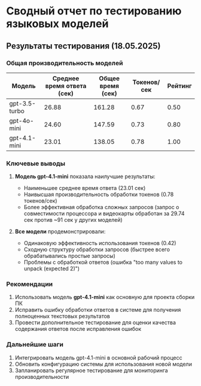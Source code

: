 # Сводный отчет по тестированию языковых моделей

## Результаты тестирования (18.05.2025)

### Общая производительность моделей

| Модель | Среднее время ответа (сек) | Общее время (сек) | Токенов/сек | Рейтинг |
|--------|----------------------------|-------------------|-------------|---------|
| gpt-3.5-turbo | 26.88 | 161.28 | 0.67 | 0.50 |
| gpt-4o-mini | 24.60 | 147.59 | 0.73 | 0.80 |
| gpt-4.1-mini | 23.01 | 138.05 | 0.78 | 1.00 |

### Ключевые выводы

1. **Модель gpt-4.1-mini** показала наилучшие результаты:
   - Наименьшее среднее время ответа (23.01 сек)
   - Наивысшая производительность обработки токенов (0.78 токенов/сек)
   - Более эффективная обработка сложных запросов (запрос о совместимости процессора и видеокарты обработан за 29.74 сек против ~91 сек у других моделей)

2. **Все модели** продемонстрировали:
   - Одинаковую эффективность использования токенов (0.42)
   - Сходную структуру обработки запросов (быстрее всего обрабатывались простые запросы)
   - Проблемы с обработкой ответов (ошибка "too many values to unpack (expected 2)")

### Рекомендации

1. Использовать модель **gpt-4.1-mini** как основную для проекта сборки ПК
2. Исправить ошибку обработки ответов в системе для получения полноценных текстовых результатов
3. Провести дополнительное тестирование для оценки качества содержания ответов после исправления ошибок

### Дальнейшие шаги

1. Интегрировать модель gpt-4.1-mini в основной рабочий процесс
2. Обновить конфигурацию системы для использования новой модели
3. Запланировать регулярное тестирование для мониторинга производительности
